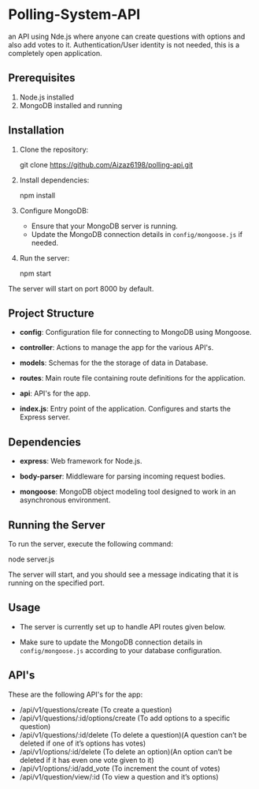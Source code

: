 # Polling-System-API
an API using Nde.js where anyone can create questions with options and also add votes to it. Authentication/User identity is not needed, this is a completely open application.


## Prerequisites
1. Node.js installed
2. MongoDB installed and running

## Installation
1. Clone the repository:

   git clone https://github.com/Aizaz6198/polling-api.git

3. Install dependencies:
 
   npm install

4. Configure MongoDB:
   - Ensure that your MongoDB server is running.
   - Update the MongoDB connection details in `config/mongoose.js` if needed.

5. Run the server:
   
   npm start

The server will start on port 8000 by default.

## Project Structure

- **config**: Configuration file for connecting to MongoDB using Mongoose.

- **controller**: Actions to manage the app for the various API's.

- **models**: Schemas for the the storage of data in Database.
  
- **routes**: Main route file containing route definitions for the application.

- **api**: API's for the app.

- **index.js**: Entry point of the application. Configures and starts the Express server.

## Dependencies

- **express**: Web framework for Node.js.
  
- **body-parser**: Middleware for parsing incoming request bodies.

- **mongoose**: MongoDB object modeling tool designed to work in an asynchronous environment.

## Running the Server

To run the server, execute the following command:

node server.js


The server will start, and you should see a message indicating that it is running on the specified port.

## Usage

- The server is currently set up to handle API routes given below.

- Make sure to update the MongoDB connection details in `config/mongoose.js` according to your database configuration.



## API's
These are the following API's for the app:
- /api/v1/questions/create (To create a question)
- /api/v1/questions/:id/options/create (To add options to a specific question)
- /api/v1/questions/:id/delete (To delete a question)(A question can’t be deleted if one of it’s options has votes)
- /api/v1/options/:id/delete (To delete an option)(An option can’t be deleted if it has even one vote given to it)
- /api/v1/options/:id/add_vote (To increment the count of votes)
- /api/v1/question/view/:id (To view a question and it’s options)


